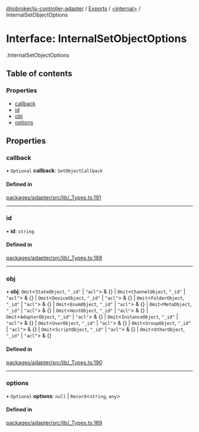 [@iobroker/js-controller-adapter](../README.md) / [Exports](../modules.md) / [<internal\>](../modules/internal_.md) / InternalSetObjectOptions

# Interface: InternalSetObjectOptions

[<internal>](../modules/internal_.md).InternalSetObjectOptions

## Table of contents

### Properties

- [callback](internal_.InternalSetObjectOptions.md#callback)
- [id](internal_.InternalSetObjectOptions.md#id)
- [obj](internal_.InternalSetObjectOptions.md#obj)
- [options](internal_.InternalSetObjectOptions.md#options)

## Properties

### callback

• `Optional` **callback**: `SetObjectCallback`

#### Defined in

[packages/adapter/src/lib/_Types.ts:191](https://github.com/ioBroker/ioBroker.js-controller/blob/c6a517f6/packages/adapter/src/lib/_Types.ts#L191)

___

### id

• **id**: `string`

#### Defined in

[packages/adapter/src/lib/_Types.ts:188](https://github.com/ioBroker/ioBroker.js-controller/blob/c6a517f6/packages/adapter/src/lib/_Types.ts#L188)

___

### obj

• **obj**: `Omit`<`StateObject`, ``"_id"`` \| ``"acl"``\> & {} \| `Omit`<`ChannelObject`, ``"_id"`` \| ``"acl"``\> & {} \| `Omit`<`DeviceObject`, ``"_id"`` \| ``"acl"``\> & {} \| `Omit`<`FolderObject`, ``"_id"`` \| ``"acl"``\> & {} \| `Omit`<`EnumObject`, ``"_id"`` \| ``"acl"``\> & {} \| `Omit`<`MetaObject`, ``"_id"`` \| ``"acl"``\> & {} \| `Omit`<`HostObject`, ``"_id"`` \| ``"acl"``\> & {} \| `Omit`<`AdapterObject`, ``"_id"`` \| ``"acl"``\> & {} \| `Omit`<`InstanceObject`, ``"_id"`` \| ``"acl"``\> & {} \| `Omit`<`UserObject`, ``"_id"`` \| ``"acl"``\> & {} \| `Omit`<`GroupObject`, ``"_id"`` \| ``"acl"``\> & {} \| `Omit`<`ScriptObject`, ``"_id"`` \| ``"acl"``\> & {} \| `Omit`<`OtherObject`, ``"_id"`` \| ``"acl"``\> & {}

#### Defined in

[packages/adapter/src/lib/_Types.ts:190](https://github.com/ioBroker/ioBroker.js-controller/blob/c6a517f6/packages/adapter/src/lib/_Types.ts#L190)

___

### options

• `Optional` **options**: ``null`` \| `Record`<`string`, `any`\>

#### Defined in

[packages/adapter/src/lib/_Types.ts:189](https://github.com/ioBroker/ioBroker.js-controller/blob/c6a517f6/packages/adapter/src/lib/_Types.ts#L189)
